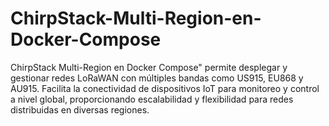 # ChirpStack-Multi-Region-en-Docker-Compose
ChirpStack Multi-Region en Docker Compose" permite desplegar y gestionar redes LoRaWAN con múltiples bandas como US915, EU868 y AU915. Facilita la conectividad de dispositivos IoT para monitoreo y control a nivel global, proporcionando escalabilidad y flexibilidad para redes distribuidas en diversas regiones.
